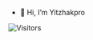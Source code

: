 - 👋 Hi, I’m Yitzhakpro

![Visitors](https://api.visitorbadge.io/api/visitors?path=https%3A%2F%2Fgithub.com%2FYitzhakpro&label=visitors&labelColor=%23263759&countColor=%23263740)
